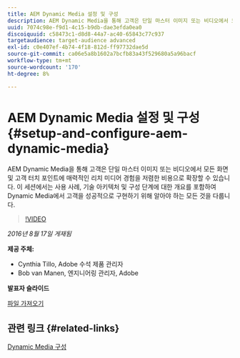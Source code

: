 ```yaml
---
title: AEM Dynamic Media 설정 및 구성
description: AEM Dynamic Media을 통해 고객은 단일 마스터 이미지 또는 비디오에서 모든 화면 및 고객 터치 포인트에 매력적인 리치 미디어 경험을 저렴한 비용으로 확장할 수 있습니다.  이 세션에서는 사용 사례, 기술 아키텍처 및 구성 단계에 대한 개요를 포함하여 Dynamic Media에서 고객을 성공적으로 구현하기 위해 알아야 하는 모든 것을 다룹니다.
uuid: 7074c98e-f9d1-4c15-b9db-dae3efda0ea0
discoiquuid: c58473c1-d8d8-44a7-ac40-65843c77c937
targetaudience: target-audience advanced
exl-id: c0e407ef-4b74-4f18-812d-ff97732dae5d
source-git-commit: ca06e5a8b1602a7bcfb83a43f529680a5a96bacf
workflow-type: tm+mt
source-wordcount: '170'
ht-degree: 8%

---
```


# AEM Dynamic Media 설정 및 구성{#setup-and-configure-aem-dynamic-media}

AEM Dynamic Media을 통해 고객은 단일 마스터 이미지 또는 비디오에서 모든 화면 및 고객 터치 포인트에 매력적인 리치 미디어 경험을 저렴한 비용으로 확장할 수 있습니다.  이 세션에서는 사용 사례, 기술 아키텍처 및 구성 단계에 대한 개요를 포함하여 Dynamic Media에서 고객을 성공적으로 구현하기 위해 알아야 하는 모든 것을 다룹니다.

>[!VIDEO](https://video.tv.adobe.com/v/19297/?quality=9)

*2016년 8월 17일 게재됨*

**제공 주체:**

* Cynthia Tillo, Adobe 수석 제품 관리자
* Bob van Manen, 엔지니어링 관리자, Adobe

**발표자 슬라이드**

[파일 가져오기](assets/aemgems-081716-dynamic-media-configuration.pdf)

## 관련 링크 {#related-links}

[Dynamic Media 구성](https://docs.adobe.com/docs/ko-KR/aem/6-2/administer/content/dynamic-media/config-dynamic.html)

<!--
[Get back to the Overview](https://helpx.adobe.com/experience-manager/kt/eseminars/gems/aem-index.html)
-->
